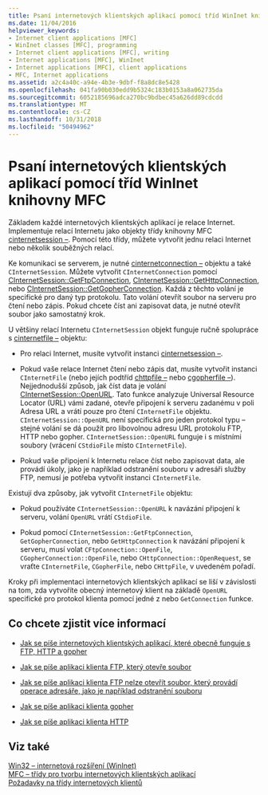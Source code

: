 ```yaml
---
title: Psaní internetových klientských aplikací pomocí tříd WinInet knihovny MFC
ms.date: 11/04/2016
helpviewer_keywords:
- Internet client applications [MFC]
- WinInet classes [MFC], programming
- Internet client applications [MFC], writing
- Internet applications [MFC], WinInet
- Internet applications [MFC], client applications
- MFC, Internet applications
ms.assetid: a2c4a40c-a94e-4b3e-9dbf-f8a8dc8e5428
ms.openlocfilehash: 041fa90b030edd9b5324c183b0153a8a062735da
ms.sourcegitcommit: 6052185696adca270bc9bdbec45a626dd89cdcdd
ms.translationtype: MT
ms.contentlocale: cs-CZ
ms.lasthandoff: 10/31/2018
ms.locfileid: "50494962"
---
```

# <a name="writing-an-internet-client-application-using-mfc-wininet-classes"></a>Psaní internetových klientských aplikací pomocí tříd WinInet knihovny MFC

Základem každé internetových klientských aplikací je relace Internet. Implementuje relací Internetu jako objekty třídy knihovny MFC [cinternetsession –](../mfc/reference/cinternetsession-class.md). Pomocí této třídy, můžete vytvořit jednu relaci Internet nebo několik souběžných relací.

Ke komunikaci se serverem, je nutné [cinternetconnection –](../mfc/reference/cinternetconnection-class.md) objektu a také `CInternetSession`. Můžete vytvořit `CInternetConnection` pomocí [CInternetSession::GetFtpConnection](../mfc/reference/cinternetsession-class.md#getftpconnection), [CInternetSession::GetHttpConnection](../mfc/reference/cinternetsession-class.md#gethttpconnection), nebo [CInternetSession::GetGopherConnection](../mfc/reference/cinternetsession-class.md#getgopherconnection). Každá z těchto volání je specifické pro daný typ protokolu. Tato volání otevřít soubor na serveru pro čtení nebo zápis. Pokud chcete číst ani zapisovat data, je nutné otevřít soubor jako samostatný krok.

U většiny relací Internetu `CInternetSession` objekt funguje ručně spolupráce s [cinternetfile –](../mfc/reference/cinternetfile-class.md) objektu:

- Pro relaci Internet, musíte vytvořit instanci [cinternetsession –](../mfc/reference/cinternetsession-class.md).

- Pokud vaše relace Internet čtení nebo zápis dat, musíte vytvořit instanci `CInternetFile` (nebo jejích podtříd [chttpfile –](../mfc/reference/chttpfile-class.md) nebo [cgopherfile –](../mfc/reference/cgopherfile-class.md)). Nejjednodušší způsob, jak číst data je volání [CInternetSession::OpenURL](../mfc/reference/cinternetsession-class.md#openurl). Tato funkce analyzuje Universal Resource Locator (URL) vámi zadané, otevře připojení k serveru zadanému v poli Adresa URL a vrátí pouze pro čtení `CInternetFile` objektu. `CInternetSession::OpenURL` není specifická pro jeden protokol typu – stejné volání se dá použít pro libovolnou adresu URL protokolu FTP, HTTP nebo gopher. `CInternetSession::OpenURL` funguje i s místními soubory (vrácení `CStdioFile` místo `CInternetFile`).

- Pokud vaše připojení k Internetu relace číst nebo zapisovat data, ale provádí úkoly, jako je například odstranění souboru v adresáři služby FTP, nemusí je potřeba vytvořit instanci `CInternetFile`.

Existují dva způsoby, jak vytvořit `CInternetFile` objektu:

- Pokud používáte `CInternetSession::OpenURL` k navázání připojení k serveru, volání `OpenURL` vrátí `CStdioFile`.

- Pokud pomocí `CInternetSession::GetFtpConnection`, `GetGopherConnection`, nebo `GetHttpConnection` k navázání připojení k serveru, musí volat `CFtpConnection::OpenFile`, `CGopherConnection::OpenFile`, nebo `CHttpConnection::OpenRequest`, se vraťte `CInternetFile`, `CGopherFile`, nebo `CHttpFile`, v uvedeném pořadí.

Kroky při implementaci internetových klientských aplikací se liší v závislosti na tom, zda vytvoříte obecný internetový klient na základě `OpenURL` specifické pro protokol klienta pomocí jedné z nebo `GetConnection` funkce.

## <a name="what-do-you-want-to-know-more-about"></a>Co chcete zjistit více informací

- [Jak se píše internetových klientských aplikací, které obecně funguje s FTP, HTTP a gopher](../mfc/steps-in-a-typical-internet-client-application.md)

- [Jak se píše aplikaci klienta FTP, který otevře soubor](../mfc/steps-in-a-typical-ftp-client-application.md)

- [Jak se píše aplikaci klienta FTP nelze otevřít soubor, který provádí operace adresáře, jako je například odstranění souboru](../mfc/steps-in-a-typical-ftp-client-application-to-delete-a-file.md)

- [Jak se píše aplikaci klienta gopher](../mfc/steps-in-a-typical-gopher-client-application.md)

- [Jak se píše aplikaci klienta HTTP](../mfc/steps-in-a-typical-http-client-application.md)

## <a name="see-also"></a>Viz také

[Win32 – internetová rozšíření (WinInet)](../mfc/win32-internet-extensions-wininet.md)<br/>
[MFC – třídy pro tvorbu internetových klientských aplikací](../mfc/mfc-classes-for-creating-internet-client-applications.md)<br/>
[Požadavky na třídy internetových klientů](../mfc/prerequisites-for-internet-client-classes.md)
